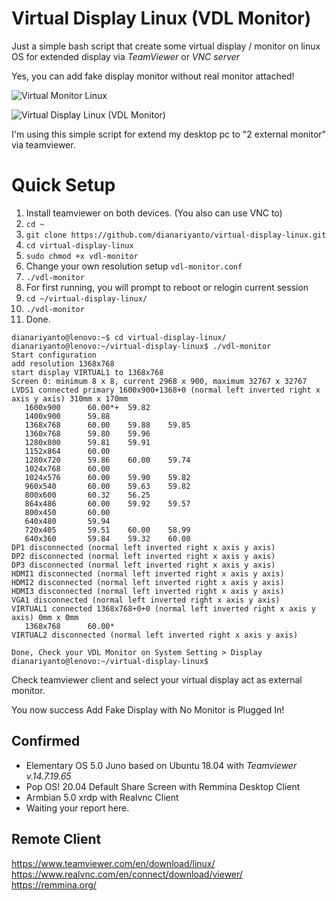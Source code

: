 # Virtual Display Linux (VDL Monitor)

Just a simple bash script that create some virtual display / monitor on linux OS for extended display via *TeamViewer* or *VNC server*

Yes, you can add fake display monitor without real monitor attached!

![Virtual Monitor Linux](https://raw.githubusercontent.com/dianariyanto/virtual-display-linux/master/Screenshot2.png)

![Virtual Display Linux (VDL Monitor)](https://raw.githubusercontent.com/dianariyanto/virtual-display-linux/master/Screenshot.png)

I'm using this simple script for extend my desktop pc to "2 external monitor" via teamviewer.

# Quick Setup

1. Install teamviewer on both devices. (You also can use VNC to)
2. `cd ~`
3. `git clone https://github.com/dianariyanto/virtual-display-linux.git`
4. `cd virtual-display-linux`
6. `sudo chmod +x vdl-monitor`
5. Change your own resolution setup `vdl-monitor.conf`
6. `./vdl-monitor`
7. For first running, you will prompt to reboot or relogin current session
8. `cd ~/virtual-display-linux/`
9. `./vdl-monitor`
10. Done.

```shell
dianariyanto@lenovo:~$ cd virtual-display-linux/
dianariyanto@lenovo:~/virtual-display-linux$ ./vdl-monitor 
Start configuration
add resolution 1368x768
start display VIRTUAL1 to 1368x768
Screen 0: minimum 8 x 8, current 2968 x 900, maximum 32767 x 32767
LVDS1 connected primary 1600x900+1368+0 (normal left inverted right x axis y axis) 310mm x 170mm
   1600x900      60.00*+  59.82  
   1400x900      59.88  
   1368x768      60.00    59.88    59.85  
   1360x768      59.80    59.96  
   1280x800      59.81    59.91  
   1152x864      60.00  
   1280x720      59.86    60.00    59.74  
   1024x768      60.00  
   1024x576      60.00    59.90    59.82  
   960x540       60.00    59.63    59.82  
   800x600       60.32    56.25  
   864x486       60.00    59.92    59.57  
   800x450       60.00  
   640x480       59.94  
   720x405       59.51    60.00    58.99  
   640x360       59.84    59.32    60.00  
DP1 disconnected (normal left inverted right x axis y axis)
DP2 disconnected (normal left inverted right x axis y axis)
DP3 disconnected (normal left inverted right x axis y axis)
HDMI1 disconnected (normal left inverted right x axis y axis)
HDMI2 disconnected (normal left inverted right x axis y axis)
HDMI3 disconnected (normal left inverted right x axis y axis)
VGA1 disconnected (normal left inverted right x axis y axis)
VIRTUAL1 connected 1368x768+0+0 (normal left inverted right x axis y axis) 0mm x 0mm
   1368x768      60.00* 
VIRTUAL2 disconnected (normal left inverted right x axis y axis)

Done, Check your VDL Monitor on System Setting > Display
dianariyanto@lenovo:~/virtual-display-linux$ 

```

Check teamviewer client and select your virtual display act as external monitor.

You now success Add Fake Display with No Monitor is Plugged In!

## Confirmed

* Elementary OS 5.0 Juno based on Ubuntu 18.04 with *Teamviewer v.14.7.19.65*
* Pop OS! 20.04 Default Share Screen with Remmina Desktop Client
* Armbian 5.0 xrdp with Realvnc Client
* Waiting your report here.

## Remote Client

https://www.teamviewer.com/en/download/linux/
https://www.realvnc.com/en/connect/download/viewer/
https://remmina.org/
